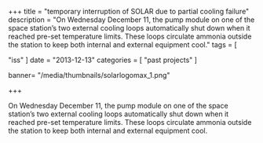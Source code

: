 +++
title = "temporary interruption of SOLAR due to partial cooling failure"
description = "On Wednesday December 11, the pump module on one of the space station’s two external cooling loops automatically shut down when it reached pre-set temperature limits. These loops circulate ammonia outside the station to keep both internal and external equipment cool."
tags = [

   "iss"
]
date = "2013-12-13"
categories = [
   "past projects"
]

banner= "/media/thumbnails/solarlogomax_1.png"


+++

On Wednesday December 11, the pump module on one of the space station’s two external cooling loops automatically shut down when it reached pre-set temperature limits. These loops circulate ammonia outside the station to keep both internal and external equipment cool.
